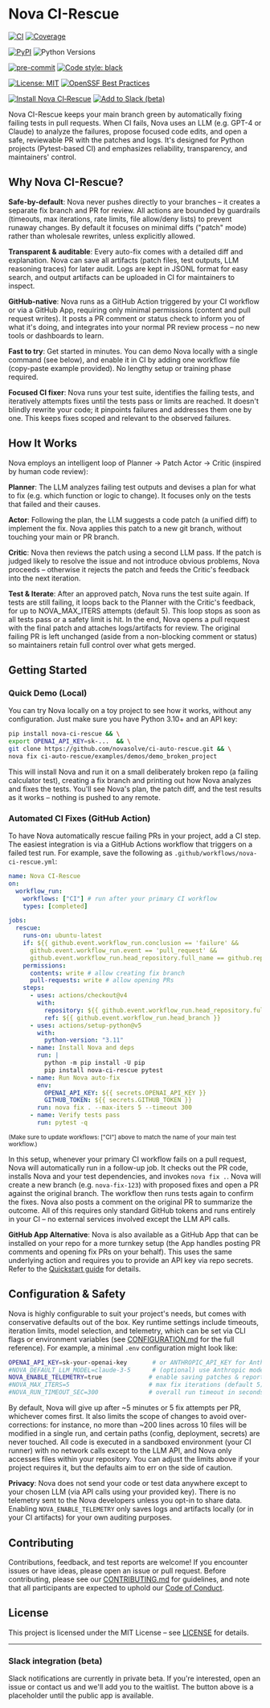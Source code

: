 # Nova CI-Rescue

<!-- Build & Test Status -->
[![CI](https://github.com/novasolve/ci-auto-rescue/actions/workflows/ci.yml/badge.svg?branch=main)](https://github.com/novasolve/ci-auto-rescue/actions/workflows/ci.yml)
[![Coverage](https://codecov.io/gh/novasolve/ci-auto-rescue/branch/main/graph/badge.svg?token=CODECOV_TOKEN)](https://codecov.io/gh/novasolve/ci-auto-rescue)

<!-- Package & Compatibility -->
[![PyPI](https://img.shields.io/pypi/v/nova-ci-rescue?label=PyPI)](https://pypi.org/project/nova-ci-rescue/)
![Python Versions](https://img.shields.io/pypi/pyversions/nova-ci-rescue?color=blue)

<!-- Quality & Best Practices -->
[![pre-commit](https://img.shields.io/badge/pre--commit-enabled-brightgreen?logo=pre-commit&logoColor=white)](https://pre-commit.com/)
[![Code style: black](https://img.shields.io/badge/code%20style-black-000000.svg)](https://github.com/psf/black)

<!-- License & Compliance -->
[![License: MIT](https://img.shields.io/badge/License-MIT-yellow.svg)](LICENSE)
[![OpenSSF Best Practices](https://bestpractices.coreinfrastructure.org/projects/PROJECT_ID/badge)](https://bestpractices.coreinfrastructure.org/projects/PROJECT_ID)

<!-- Installation -->
[![Install Nova CI‑Rescue](https://img.shields.io/badge/Install-GitHub%20App-blue?logo=github)](https://github.com/apps/nova-ci-rescue/installations/new)
[![Add to Slack (beta)](https://img.shields.io/badge/Add%20to%20Slack-beta-4A154B?logo=slack&logoColor=white)](#slack-integration-beta)

Nova CI-Rescue keeps your main branch green by automatically fixing failing tests in pull requests. When CI fails, Nova uses an LLM (e.g. GPT-4 or Claude) to analyze the failures, propose focused code edits, and open a safe, reviewable PR with the patches and logs. It's designed for Python projects (Pytest-based CI) and emphasizes reliability, transparency, and maintainers' control.

## Why Nova CI-Rescue?

**Safe-by-default**: Nova never pushes directly to your branches – it creates a separate fix branch and PR for review. All actions are bounded by guardrails (timeouts, max iterations, rate limits, file allow/deny lists) to prevent runaway changes. By default it focuses on minimal diffs ("patch" mode) rather than wholesale rewrites, unless explicitly allowed.

**Transparent & auditable**: Every auto-fix comes with a detailed diff and explanation. Nova can save all artifacts (patch files, test outputs, LLM reasoning traces) for later audit. Logs are kept in JSONL format for easy search, and output artifacts can be uploaded in CI for maintainers to inspect.

**GitHub-native**: Nova runs as a GitHub Action triggered by your CI workflow or via a GitHub App, requiring only minimal permissions (content and pull request writes). It posts a PR comment or status check to inform you of what it's doing, and integrates into your normal PR review process – no new tools or dashboards to learn.

**Fast to try**: Get started in minutes. You can demo Nova locally with a single command (see below), and enable it in CI by adding one workflow file (copy-paste example provided). No lengthy setup or training phase required.

**Focused CI fixer**: Nova runs your test suite, identifies the failing tests, and iteratively attempts fixes until the tests pass or limits are reached. It doesn't blindly rewrite your code; it pinpoints failures and addresses them one by one. This keeps fixes scoped and relevant to the observed failures.

## How It Works

Nova employs an intelligent loop of Planner → Patch Actor → Critic (inspired by human code review):

**Planner**: The LLM analyzes failing test outputs and devises a plan for what to fix (e.g. which function or logic to change). It focuses only on the tests that failed and their causes.

**Actor**: Following the plan, the LLM suggests a code patch (a unified diff) to implement the fix. Nova applies this patch to a new git branch, without touching your main or PR branch.

**Critic**: Nova then reviews the patch using a second LLM pass. If the patch is judged likely to resolve the issue and not introduce obvious problems, Nova proceeds – otherwise it rejects the patch and feeds the Critic's feedback into the next iteration.

**Test & Iterate**: After an approved patch, Nova runs the test suite again. If tests are still failing, it loops back to the Planner with the Critic's feedback, for up to NOVA_MAX_ITERS attempts (default 5). This loop stops as soon as all tests pass or a safety limit is hit. In the end, Nova opens a pull request with the final patch and attaches logs/artifacts for review. The original failing PR is left unchanged (aside from a non-blocking comment or status) so maintainers retain full control over what gets merged.

## Getting Started

### Quick Demo (Local)

You can try Nova locally on a toy project to see how it works, without any configuration. Just make sure you have Python 3.10+ and an API key:

```bash
pip install nova-ci-rescue && \
export OPENAI_API_KEY=sk-...  && \
git clone https://github.com/novasolve/ci-auto-rescue.git && \
nova fix ci-auto-rescue/examples/demos/demo_broken_project
```

This will install Nova and run it on a small deliberately broken repo (a failing calculator test), creating a fix branch and printing out how Nova analyzes and fixes the tests. You'll see Nova's plan, the patch diff, and the test results as it works – nothing is pushed to any remote.

### Automated CI Fixes (GitHub Action)

To have Nova automatically rescue failing PRs in your project, add a CI step. The easiest integration is via a GitHub Actions workflow that triggers on a failed test run. For example, save the following as `.github/workflows/nova-ci-rescue.yml`:

```yaml
name: Nova CI-Rescue
on:
  workflow_run:
    workflows: ["CI"] # run after your primary CI workflow
    types: [completed]

jobs:
  rescue:
    runs-on: ubuntu-latest
    if: ${{ github.event.workflow_run.conclusion == 'failure' &&
      github.event.workflow_run.event == 'pull_request' &&
      github.event.workflow_run.head_repository.full_name == github.repository }}
    permissions:
      contents: write # allow creating fix branch
      pull-requests: write # allow opening PRs
    steps:
      - uses: actions/checkout@v4
        with:
          repository: ${{ github.event.workflow_run.head_repository.full_name }}
          ref: ${{ github.event.workflow_run.head_branch }}
      - uses: actions/setup-python@v5
        with:
          python-version: "3.11"
      - name: Install Nova and deps
        run: |
          python -m pip install -U pip
          pip install nova-ci-rescue pytest
      - name: Run Nova auto-fix
        env:
          OPENAI_API_KEY: ${{ secrets.OPENAI_API_KEY }}
          GITHUB_TOKEN: ${{ secrets.GITHUB_TOKEN }}
        run: nova fix . --max-iters 5 --timeout 300
      - name: Verify tests pass
        run: pytest -q
```

<small>(Make sure to update workflows: ["CI"] above to match the name of your main test workflow.)</small>

In this setup, whenever your primary CI workflow fails on a pull request, Nova will automatically run in a follow-up job. It checks out the PR code, installs Nova and your test dependencies, and invokes `nova fix .`. Nova will create a new branch (e.g. `nova-fix-123`) with proposed fixes and open a PR against the original branch. The workflow then runs tests again to confirm the fixes. Nova also posts a comment on the original PR to summarize the outcome. All of this requires only standard GitHub tokens and runs entirely in your CI – no external services involved except the LLM API calls.

**GitHub App Alternative**: Nova is also available as a GitHub App that can be installed on your repo for a more turnkey setup (the App handles posting PR comments and opening fix PRs on your behalf). This uses the same underlying action and requires you to provide an API key via repo secrets. Refer to the [Quickstart guide](docs/QUICKSTART.md) for details.

## Configuration & Safety

Nova is highly configurable to suit your project's needs, but comes with conservative defaults out of the box. Key runtime settings include timeouts, iteration limits, model selection, and telemetry, which can be set via CLI flags or environment variables (see [CONFIGURATION.md](docs/CONFIGURATION.md) for the full reference). For example, a minimal `.env` configuration might look like:

```bash
OPENAI_API_KEY=sk-your-openai-key       # or ANTHROPIC_API_KEY for Anthropic Claude
#NOVA_DEFAULT_LLM_MODEL=claude-3-5      # (optional) use Anthropic model instead of GPT-4
NOVA_ENABLE_TELEMETRY=true             # enable saving patches & reports for audit (off by default)
#NOVA_MAX_ITERS=5                      # max fix iterations (default 5)
#NOVA_RUN_TIMEOUT_SEC=300              # overall run timeout in seconds (default 300)
```

By default, Nova will give up after ~5 minutes or 5 fix attempts per PR, whichever comes first. It also limits the scope of changes to avoid over-corrections: for instance, no more than ~200 lines across 10 files will be modified in a single run, and certain paths (config, deployment, secrets) are never touched. All code is executed in a sandboxed environment (your CI runner) with no network calls except to the LLM API, and Nova only accesses files within your repository. You can adjust the limits above if your project requires it, but the defaults aim to err on the side of caution.

**Privacy**: Nova does not send your code or test data anywhere except to your chosen LLM (via API calls using your provided key). There is no telemetry sent to the Nova developers unless you opt-in to share data. Enabling `NOVA_ENABLE_TELEMETRY` only saves logs and artifacts locally (or in your CI artifacts) for your own auditing purposes.

## Contributing

Contributions, feedback, and test reports are welcome! If you encounter issues or have ideas, please open an issue or pull request. Before contributing, please see our [CONTRIBUTING.md](CONTRIBUTING.md) for guidelines, and note that all participants are expected to uphold our [Code of Conduct](CODE_OF_CONDUCT.md).

## License

This project is licensed under the MIT License – see [LICENSE](LICENSE) for details.

---

### Slack integration (beta)

Slack notifications are currently in private beta. If you're interested, open an issue or contact us and we'll add you to the waitlist. The button above is a placeholder until the public app is available.
